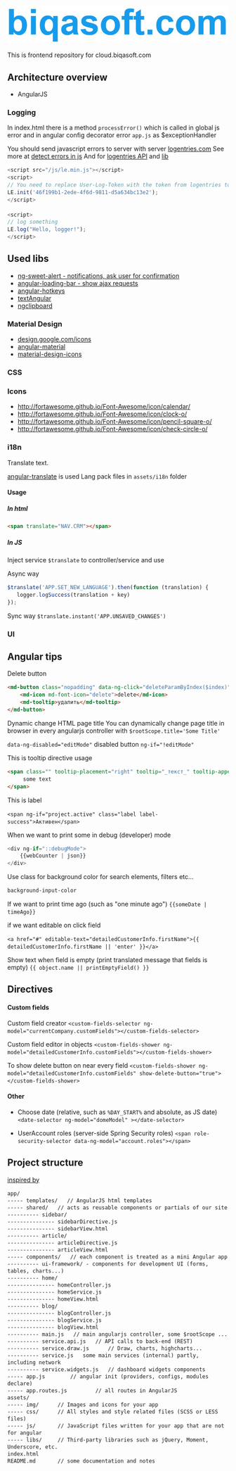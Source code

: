 ![](logo.jpg?raw=true)

This is frontend repository for cloud.biqasoft.com

## Architecture overview
 - AngularJS

### Logging 
In index.html there is a method `processError()` which is called in global js error and in angular config decorator error `app.js`  as $exceptionHandler

You should send javascript errors to server with server [logentries.com](https://logentries.com)
See more at [detect errors in js](http://blog.gospodarets.com/track_javascript_angularjs_and_jquery_errors_with_google_analytics/)
And for [logentries API](https://logentries.com/doc/javascript/) and [lib](https://github.com/logentries/le_js/tree/master/product)

```javascript
<script src="/js/le.min.js"></script>
<script>
// You need to replace User-Log-Token with the token from logentries to identify these log events.
LE.init('46f199b1-2ede-4f6d-9811-d5a634bc13e2');
</script>

<script>
// log something
LE.log("Hello, logger!");
</script>
```

## Used libs

 - [ng-sweet-alert -  notifications, ask user for confirmation ](http://tushariscoolster.github.io/ng-sweet-alert/)
 - [angular-loading-bar - show ajax requests](https://chieffancypants.github.io/angular-loading-bar/#) 
 - [angular-hotkeys](https://github.com/chieffancypants/angular-hotkeys)
 - [textAngular](https://github.com/fraywing/textAngular)
 - [ngclipboard](https://sachinchoolur.github.io/ngclipboard/)
 
### Material Design
 - [design.google.com/icons](https://design.google.com/icons/)
 - [angular-material](https://material.angularjs.org/latest/)
 - [material-design-icons](http://google.github.io/material-design-icons/)
 
### CSS

### Icons
 * http://fortawesome.github.io/Font-Awesome/icon/calendar/
 * http://fortawesome.github.io/Font-Awesome/icon/clock-o/
 * http://fortawesome.github.io/Font-Awesome/icon/pencil-square-o/
 * http://fortawesome.github.io/Font-Awesome/icon/check-circle-o/

### i18n
Translate text. 

[angular-translate](https://angular-translate.github.io/docs/#/guide) is used
Lang pack files in `assets/i18n` folder

#### Usage

##### In html
```html
<span translate="NAV.CRM"></span>
```
##### In JS

Inject service `$translate` to controller/service and use

Async way
```js
$translate('APP.SET_NEW_LANGUAGE').then(function (translation) {
   logger.logSuccess(translation + key)
});
```

Sync way
`$translate.instant('APP.UNSAVED_CHANGES')`
          
### UI

## Angular tips

Delete button

```html
<md-button class="nopadding" data-ng-click="deleteParamByIndex($index)">
    <md-icon md-font-icon="delete">delete</md-icon>
    <md-tooltip>удалить</md-tooltip>
</md-button>
```

Dynamic change HTML page title
You can dynamically change page title in browser in every angularjs controller with `$rootScope.title='Some Title'`

 `data-ng-disabled="editMode"` disabled button
 `ng-if="!editMode"`

This is tooltip directive usage

```html
<span class="" tooltip-placement="right" tooltip="_текст_" tooltip-append-to-body="true">
     some text
</span>
```
       
This is label

`<span ng-if="project.active" class="label label-success">Активен</span>`

When we want to print some in debug (developer) mode
```javascript
<div ng-if="::debugMode">
    {{webCounter | json}}
</div>
```

Use class for background color for search elements, filters etc...
```css
background-input-color
```

If we want to print time ago (such as "one minute ago")
`{{someDate | timeAgo}}`

if we want editable on click field

`<a href="#" editable-text="detailedCustomerInfo.firstName">{{ detailedCustomerInfo.firstName || 'enter' }}</a>`

Show text when field is empty (print translated message that fields is empty)
`{{ object.name || printEmptyField() }}`

## Directives

#### Custom fields

Custom field creator
`<custom-fields-selector ng-model="currentCompany.customFields"></custom-fields-selector>`

Custom field editor in objects
`<custom-fields-shower ng-model="detailedCustomerInfo.customFields"></custom-fields-shower>`

To show delete button on near every field
`<custom-fields-shower ng-model="detailedCustomerInfo.customFields" show-delete-button="true"></custom-fields-shower>`

#### Other 
 - Choose date (relative, such as `%DAY_START%` and absolute, as JS date)
`<date-selector ng-model="domeModel" ></date-selector>`

 - UserAccount roles (server-side Spring Security roles)
`<span role-security-selector data-ng-model="account.roles"></span>`

## Project structure
[inspired by](https://scotch.io/tutorials/angularjs-best-practices-directory-structure)

    app/
    ----- templates/   // AngularJS html templates
    ----- shared/   // acts as reusable components or partials of our site
    ---------- sidebar/
    --------------- sidebarDirective.js
    --------------- sidebarView.html
    ---------- article/
    --------------- articleDirective.js
    --------------- articleView.html
    ----- components/   // each component is treated as a mini Angular app
    ---------- ui-framework/ - components for development UI (forms, tables, charts...)
    ---------- home/
    --------------- homeController.js
    --------------- homeService.js
    --------------- homeView.html
    ---------- blog/
    --------------- blogController.js
    --------------- blogService.js
    --------------- blogView.html
    ---------- main.js   // main angularjs controller, some $rootScope ...
    ---------- service.api.js   // API calls to back-end (REST)
    ---------- service.draw.js      // Draw, charts, highcharts...
    ---------- service.js   some main services (internal) partly, including network
    ---------- service.widgets.js   // dashboard widgets components
    ----- app.js        // angular init (providers, configs, modules declare)
    ----- app.routes.js         // all routes in AngularJS
    assets/
    ----- img/      // Images and icons for your app
    ----- css/      // All styles and style related files (SCSS or LESS files)
    ----- js/       // JavaScript files written for your app that are not for angular
    ----- libs/     // Third-party libraries such as jQuery, Moment, Underscore, etc.
    index.html
    README.md       // some documentation and notes
    
    

